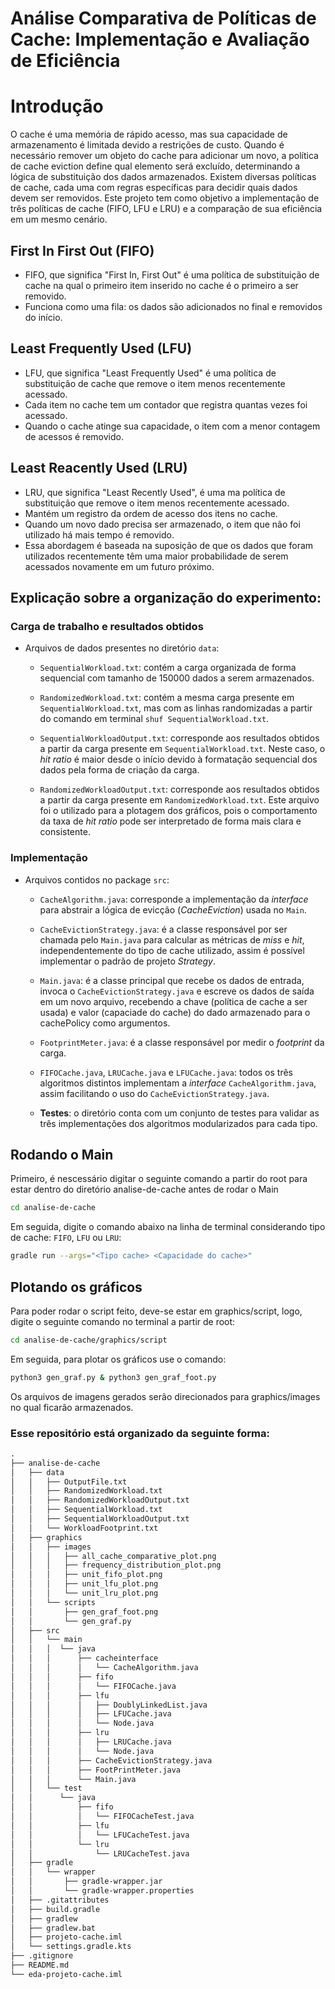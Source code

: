 # Análise Comparativa de Políticas de Cache: Implementação e Avaliação de Eficiência

# Introdução
O cache é uma memória de rápido acesso, mas sua capacidade de armazenamento é limitada devido a restrições de custo. Quando é necessário remover um objeto do cache para adicionar um novo, a política de cache eviction define qual elemento será excluído, determinando a lógica de substituição dos dados armazenados.
Existem diversas políticas de cache, cada uma com regras específicas para decidir quais dados devem ser removidos. Este projeto tem como objetivo a implementação de três políticas de cache (FIFO, LFU e LRU) e a comparação de sua eficiência em um mesmo cenário.

## First In First Out (FIFO)
- FIFO, que significa "First In, First Out"  é uma política de substituição de cache na qual o primeiro item inserido no cache é o primeiro a ser removido.
- Funciona como uma fila: os dados são adicionados no final e removidos do início.

## Least Frequently Used (LFU)
- LFU, que significa "Least Frequently Used" é uma política de substituição de cache que remove o item menos recentemente acessado.
- Cada item no cache tem um contador que registra quantas vezes foi acessado.
- Quando o cache atinge sua capacidade, o item com a menor contagem de acessos é removido.

## Least Reacently Used (LRU)
- LRU, que significa "Least Recently Used", é uma ma política de substituição que remove o item menos recentemente acessado.
- Mantém um registro da ordem de acesso dos itens no cache.
- Quando um novo dado precisa ser armazenado, o item que não foi utilizado há mais tempo é removido.
- Essa abordagem é baseada na suposição de que os dados que foram utilizados recentemente têm uma maior probabilidade de serem acessados novamente em um futuro próximo.

## Explicação sobre a organização do experimento:
### Carga de trabalho e resultados obtidos
- Arquivos de dados presentes no diretório ```data```:

  - ```SequentialWorkload.txt```: contém a carga organizada de forma sequencial com tamanho de 150000 dados a serem armazenados.

  - ```RandomizedWorkload.txt```: contém a mesma carga presente em ```SequentialWorkload.txt```, mas com as linhas randomizadas a partir do comando em terminal ```shuf SequentialWorkload.txt```.

  - ```SequentialWorkloadOutput.txt```: corresponde aos resultados obtidos a partir da carga presente em ```SequentialWorkload.txt```. Neste caso, o _hit ratio_ é maior desde o início devido à formatação sequencial dos dados pela forma de criação da carga.

  - ```RandomizedWorkloadOutput.txt```: corresponde aos resultados obtidos a partir da carga presente em ```RandomizedWorkload.txt```. Este arquivo foi o utilizado para a plotagem dos gráficos, pois o comportamento da taxa de _hit ratio_ pode ser interpretado de forma mais clara e consistente.
 
### Implementação
- Arquivos contidos no package ```src```:

  - ```CacheAlgorithm.java```: corresponde a implementação da _interface_ para abstrair a lógica de evicção (_CacheEviction_) usada no ```Main```.

  - ```CacheEvictionStrategy.java```: é a classe responsável por ser chamada pelo ```Main.java``` para calcular as métricas de _miss_ e _hit_, independentemente do tipo de cache utilizado, assim é possível implementar o padrão de projeto _Strategy_.

  - ```Main.java```: é a classe principal que recebe os dados de entrada, invoca o ```CacheEvictionStrategy.java``` e escreve os dados de saída em um novo arquivo, recebendo a chave (política de cache a ser usada) e valor (capaciade do cache) do dado armazenado para o cachePolicy como argumentos.

  - ```FootprintMeter.java```: é a classe responsável por medir o _footprint_ da carga.
  
  - ```FIFOCache.java```,  ```LRUCache.java``` e ```LFUCache.java```: todos os três algoritmos distintos implementam a _interface_ ```CacheAlgorithm.java```, assim facilitando o uso do ```CacheEvictionStrategy.java```.

  - **Testes**: o diretório conta com um conjunto de testes para validar as três implementações dos algoritmos modularizados para cada tipo.

## Rodando o Main
Primeiro, é nescessário digitar o seguinte comando a partir do root para estar dentro do diretório analise-de-cache antes de rodar o Main
```sh
cd analise-de-cache 
```
Em seguida, digite o comando abaixo na linha de terminal considerando tipo de cache: ```FIFO```, ```LFU``` ou ```LRU```:
```sh
gradle run --args="<Tipo cache> <Capacidade do cache>" 
```

## Plotando os gráficos

Para poder rodar o script feito, deve-se estar em graphics/script, logo, digite o seguinte comando no terminal a partir de root:
```sh
cd analise-de-cache/graphics/script
```
Em seguida, para plotar os gráficos use o comando:
```sh
python3 gen_graf.py & python3 gen_graf_foot.py
```
Os arquivos de imagens gerados serão direcionados para graphics/images no qual ficarão armazenados.

### Esse repositório está organizado da seguinte forma:
```txt
.
├── analise-de-cache
│   ├── data
│   │   ├── OutputFile.txt
│   │   ├── RandomizedWorkload.txt
│   │   ├── RandomizedWorkloadOutput.txt
│   │   ├── SequentialWorkload.txt
│   │   ├── SequentialWorkloadOutput.txt
│   │   └── WorkloadFootprint.txt
│   ├── graphics
│   │   ├── images
│   │   │   ├── all_cache_comparative_plot.png
│   │   │   ├── frequency_distribution_plot.png
│   │   │   ├── unit_fifo_plot.png
│   │   │   ├── unit_lfu_plot.png
│   │   │   └── unit_lru_plot.png
│   │   └── scripts
│   │       ├── gen_graf_foot.png
│   │       └── gen_graf.py
│   ├── src
│   │   └── main
│   │   │  └── java
│   │   │      ├── cacheinterface
│   │   │      │   └── CacheAlgorithm.java
│   │   │      ├── fifo
│   │   │      │   └── FIFOCache.java
│   │   │      ├── lfu
│   │   │      │   ├── DoublyLinkedList.java
│   │   │      │   ├── LFUCache.java
│   │   │      │   └── Node.java
│   │   │      ├── lru
│   │   │      │   ├── LRUCache.java
│   │   │      │   └── Node.java
│   │   │      ├── CacheEvictionStrategy.java
│   │   │      ├── FootPrintMeter.java
│   │   │      └── Main.java
│   │   └── test
│   │      └── java
│   │          ├── fifo
│   │          │   └── FIFOCacheTest.java
│   │          ├── lfu
│   │          │   └── LFUCacheTest.java
│   │          └── lru
│   │              └── LRUCacheTest.java
│   ├── gradle
│   │   └── wrapper
│   │       ├── gradle-wrapper.jar
│   │       └── gradle-wrapper.properties
│   ├── .gitattributes
│   ├── build.gradle
│   ├── gradlew
│   ├── gradlew.bat
│   ├── projeto-cache.iml
│   └── settings.gradle.kts
├── .gitignore
├── README.md
└── eda-projeto-cache.iml
```
